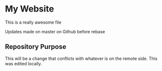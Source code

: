 # My Website

This is a really awesome file

Updates made on master on Github before rebase

## Repository Purpose

This will be a change that conflicts
with whatever is on the remote side.
This was edited locally.
